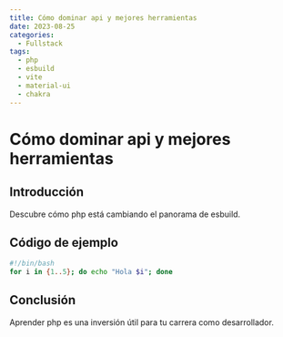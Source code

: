 ```yaml
---
title: Cómo dominar api y mejores herramientas
date: 2023-08-25
categories:
  - Fullstack
tags:
  - php
  - esbuild
  - vite
  - material-ui
  - chakra
---
```


# Cómo dominar api y mejores herramientas

## Introducción

Descubre cómo php está cambiando el panorama de esbuild.

## Código de ejemplo

```bash
#!/bin/bash
for i in {1..5}; do echo "Hola $i"; done
```

## Conclusión

Aprender php es una inversión útil para tu carrera como desarrollador.